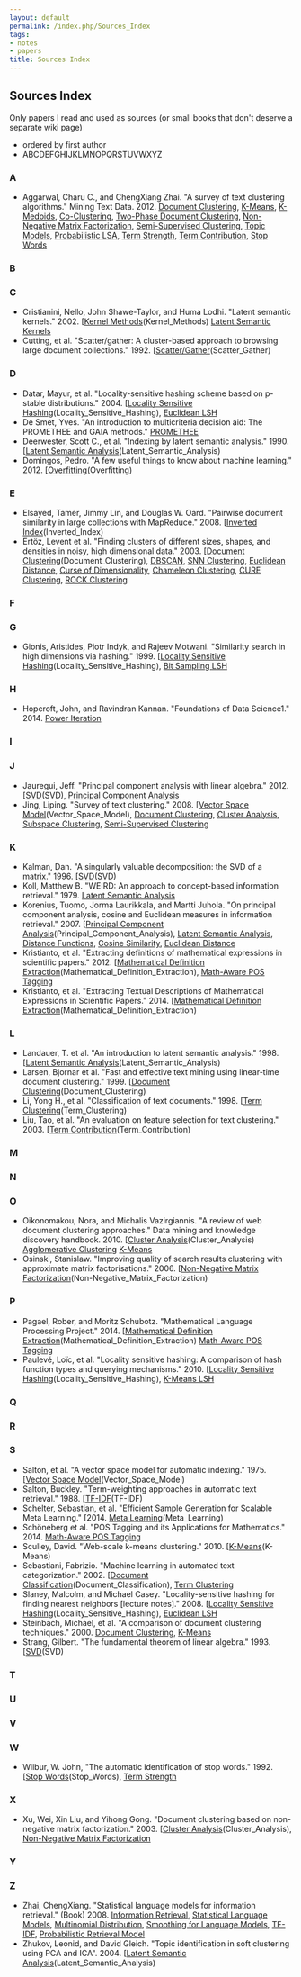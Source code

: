 ```yaml
---
layout: default
permalink: /index.php/Sources_Index
tags:
- notes
- papers
title: Sources Index
---
```

## Sources Index
Only papers I read and used as sources (or small books that don't deserve a separate wiki page)
- ordered by first author
- ABCDEFGHIJKLMNOPQRSTUVWXYZ


### A
- Aggarwal, Charu C., and ChengXiang Zhai. "A survey of text clustering algorithms." Mining Text Data. 2012. [Document Clustering](Document_Clustering), [K-Means](K-Means), [K-Medoids](K-Medoids), [Co-Clustering](Co-Clustering), [Two-Phase Document Clustering](Two-Phase_Document_Clustering), [Non-Negative Matrix Factorization](Non-Negative_Matrix_Factorization), [Semi-Supervised Clustering](Semi-Supervised_Clustering), [Topic Models](Topic_Models), [Probabilistic LSA](Probabilistic_LSA), [Term Strength](Term_Strength), [Term Contribution](Term_Contribution), [Stop Words](Stop_Words)

### B
### C
- Cristianini, Nello, John Shawe-Taylor, and Huma Lodhi. "Latent semantic kernels." 2002. [[Kernel Methods](http://eprints.soton.ac.uk/259781/1/LatentSemanticKernals_JIIS_18.pdf])(Kernel_Methods) [Latent Semantic Kernels](Latent_Semantic_Kernels)
- Cutting, et al. "Scatter/gather: A cluster-based approach to browsing large document collections." 1992. [[Scatter/Gather](http://courses.washington.edu/info320/au11/readings/Week4.Cutting.et.al.1992.Scatter-Gather.pdf])(Scatter_Gather)

### D
- Datar, Mayur, et al. "Locality-sensitive hashing scheme based on p-stable distributions." 2004. [[Locality Sensitive Hashing](http://www.cs.princeton.edu/courses/archive/spring05/cos598E/bib/p253-datar.pdf])(Locality_Sensitive_Hashing), [Euclidean LSH](Euclidean_LSH)
- De Smet, Yves. "An introduction to multicriteria decision aid: The PROMETHEE and GAIA methods." [PROMETHEE](PROMETHEE)
- Deerwester, Scott C., et al. "Indexing by latent semantic analysis." 1990. [[Latent Semantic Analysis](http://www.cob.unt.edu/itds/faculty/evangelopoulos/dsci5910/LSA_Deerwester1990.pdf])(Latent_Semantic_Analysis)
- Domingos, Pedro. "A few useful things to know about machine learning." 2012. [[Overfitting](http://homes.cs.washington.edu/~pedrod/papers/cacm12.pdf])(Overfitting)

### E
- Elsayed, Tamer, Jimmy Lin, and Douglas W. Oard. "Pairwise document similarity in large collections with MapReduce." 2008. [[Inverted Index](http://www.ece.umd.edu/~oard/pdf/acl08elsayed2.pdf])(Inverted_Index)
- Ertöz, Levent et al. "Finding clusters of different sizes, shapes, and densities in noisy, high dimensional data." 2003. [[Document Clustering](http://static.msi.umn.edu/rreports/2003/73.pdf])(Document_Clustering), [DBSCAN](DBSCAN), [SNN Clustering](SNN_Clustering), [Euclidean Distance](Euclidean_Distance), [Curse of Dimensionality](Curse_of_Dimensionality), [Chameleon Clustering](Chameleon_Clustering), [CURE Clustering](CURE_Clustering), [ROCK Clustering](ROCK_Clustering)

### F
### G
- Gionis, Aristides, Piotr Indyk, and Rajeev Motwani. "Similarity search in high dimensions via hashing." 1999. [[Locality Sensitive Hashing](http://www.cs.princeton.edu/courses/archive/spring13/cos598C/Gionis.pdf])(Locality_Sensitive_Hashing), [Bit Sampling LSH](Bit_Sampling_LSH)

### H
- Hopcroft, John, and Ravindran Kannan. "Foundations of Data Science1." 2014. [Power Iteration](Power_Iteration)

### I
### J
- Jauregui, Jeff. "Principal component analysis with linear algebra." 2012. [[SVD](http://www.math.union.edu/~jaureguj/PCA.pdf])(SVD), [Principal Component Analysis](Principal_Component_Analysis)
- Jing, Liping. "Survey of text clustering." 2008. [[Vector Space Model](http://citeseerx.ist.psu.edu/viewdoc/download?doi=10.1.1.112.3476&rep=rep1&type=pdf])(Vector_Space_Model), [Document Clustering](Document_Clustering), [Cluster Analysis](Cluster_Analysis), [Subspace Clustering](Subspace_Clustering), [Semi-Supervised Clustering](Semi-Supervised_Clustering)


### K
- Kalman, Dan. "A singularly valuable decomposition: the SVD of a matrix." 1996. [[SVD](http://www.math.washington.edu/~morrow/498_13/svd.pdf])(SVD)
- Koll, Matthew B. "WEIRD: An approach to concept-based information retrieval." 1979. [Latent Semantic Analysis](Latent_Semantic_Analysis)
- Korenius, Tuomo, Jorma Laurikkala, and Martti Juhola. "On principal component analysis, cosine and Euclidean measures in information retrieval." 2007. [[Principal Component Analysis](http://www.sciencedirect.com/science/article/pii/S0020025507002630])(Principal_Component_Analysis), [Latent Semantic Analysis](Latent_Semantic_Analysis), [Distance Functions](Distance_Functions), [Cosine Similarity](Cosine_Similarity), [Euclidean Distance](Euclidean_Distance)
- Kristianto, et al. "Extracting definitions of mathematical expressions in scientific papers." 2012. [[Mathematical Definition Extraction](http://kaigi.org/jsai/webprogram/2012/pdf/719.pdf])(Mathematical_Definition_Extraction), [Math-Aware POS Tagging](Math-Aware_POS_Tagging)
- Kristianto, et al. "Extracting Textual Descriptions of Mathematical Expressions in Scientific Papers." 2014. [[Mathematical Definition Extraction](http://www.dlib.org/dlib/november14/kristianto/11kristianto.html])(Mathematical_Definition_Extraction)

### L
- Landauer, T. et al. "An introduction to latent semantic analysis." 1998. [[Latent Semantic Analysis](http://tottdp.googlecode.com/files/LandauerFoltz-Laham1998.pdf])(Latent_Semantic_Analysis)
- Larsen, Bjornar et al. "Fast and effective text mining using linear-time document clustering." 1999. [[Document Clustering](http://comminfo.rutgers.edu/~muresan/IR/Docs/Articles/sigkddLarsen1999.pdf])(Document_Clustering)
- Li, Yong H., et al. "Classification of text documents." 1998. [[Term Clustering](http://julio.staff.ipb.ac.id/files/2014/09/LiJ98.pdf])(Term_Clustering)
- Liu, Tao, et al. "An evaluation on feature selection for text clustering." 2003. [[Term Contribution](http://www.aaai.org/Papers/ICML/2003/ICML03-065.pdf])(Term_Contribution)


### M
### N
### O
- Oikonomakou, Nora, and Michalis Vazirgiannis. "A review of web document clustering approaches." Data mining and knowledge discovery handbook. 2010. [[Cluster Analysis](http://scholar.google.com/scholar?cluster=1261203777431390097&hl=ru&as_sdt=0,5])(Cluster_Analysis) [Agglomerative Clustering](Agglomerative_Clustering) [K-Means](K-Means)
- Osinski, Stanislaw. "Improving quality of search results clustering with approximate matrix factorisations." 2006. [[Non-Negative Matrix Factorization](http://citeseerx.ist.psu.edu/viewdoc/download?doi=10.1.1.107.74&rep=rep1&type=pdf])(Non-Negative_Matrix_Factorization)

### P
- Pagael, Rober, and Moritz Schubotz. "Mathematical Language Processing Project." 2014. [[Mathematical Definition Extraction](http://arxiv.org/abs/1407.0167])(Mathematical_Definition_Extraction) [Math-Aware POS Tagging](Math-Aware_POS_Tagging)
- Paulevé, Loïc, et al. "Locality sensitive hashing: A comparison of hash function types and querying mechanisms." 2010. [[Locality Sensitive Hashing](http://hal.inria.fr/inria-00567191/document])(Locality_Sensitive_Hashing), [K-Means LSH](K-Means_LSH)


### Q
### R
### S
- Salton, et al. "A vector space model for automatic indexing." 1975. [[Vector Space Model](http://cgis.cs.umd.edu/class/fall2009/cmsc828r/PAPERS/VSM_salton-2.pdf])(Vector_Space_Model)
- Salton, Buckley. "Term-weighting approaches in automatic text retrieval." 1988. [[TF-IDF](http://www.cs.odu.edu/~jbollen/spring03_IR/readings/article1-29-03.pdf])(TF-IDF)
- Schelter, Sebastian, et al. "Efficient Sample Generation for Scalable Meta Learning." [2014. [Meta Learning](http://ssc.io/wp-content/uploads/2014/11/ICDE15_research_150.pdf].)(Meta_Learning)
- Schöneberg et al. "POS Tagging and its Applications for Mathematics." 2014. [Math-Aware POS Tagging](Math-Aware_POS_Tagging)
- Sculley, David. "Web-scale k-means clustering." 2010. [[K-Means](http://www.ra.ethz.ch/CDstore/www2010/www/p1177.pdf])(K-Means)
- Sebastiani, Fabrizio. "Machine learning in automated text categorization." 2002. [[Document Classification](http://arxiv.org/pdf/cs/0110053.pdf])(Document_Classification), [Term Clustering](Term_Clustering)
- Slaney, Malcolm, and Michael Casey. "Locality-sensitive hashing for finding nearest neighbors [lecture notes]." 2008. [[Locality Sensitive Hashing](http://web.iitd.ac.in/~sumeet/Slaney2008-LSHTutorial.pdf])(Locality_Sensitive_Hashing), [Euclidean LSH](Euclidean_LSH)
- Steinbach, Michael, et al. "A comparison of document clustering techniques." 2000. [Document Clustering](Document_Clustering), [K-Means](K-Means)
- Strang, Gilbert. "The fundamental theorem of linear algebra." 1993. [[SVD](http://www.engineering.iastate.edu/~julied/classes/CE570/Notes/strangpaper.pdf])(SVD)


### T
### U
### V
### W
- Wilbur, W. John, "The automatic identification of stop words." 1992. [[Stop Words](http://www.researchgate.net/publication/247786801_The_automatic_identification_of_stop_words])(Stop_Words), [Term Strength](Term_Strength)

### X
- Xu, Wei, Xin Liu, and Yihong Gong. "Document clustering based on non-negative matrix factorization." 2003. [[Cluster Analysis](http://citeseerx.ist.psu.edu/viewdoc/download?doi=10.1.1.117.2293&rep=rep1&type=pdf])(Cluster_Analysis), [Non-Negative Matrix Factorization](Non-Negative_Matrix_Factorization)

### Y

### Z
- Zhai, ChengXiang. "Statistical language models for information retrieval." (Book) 2008. [Information Retrieval](Information_Retrieval), [Statistical Language Models](Statistical_Language_Models), [Multinomial Distribution](Multinomial_Distribution), [Smoothing for Language Models](Smoothing_for_Language_Models), [TF-IDF](TF-IDF), [Probabilistic Retrieval Model](Probabilistic_Retrieval_Model)
- Zhukov, Leonid, and David Gleich. "Topic identification in soft clustering using PCA and ICA". 2004. [[Latent Semantic Analysis](http://leonidzhukov.ru/papers/soft-clustering-pca-ica.pdf])(Latent_Semantic_Analysis)
